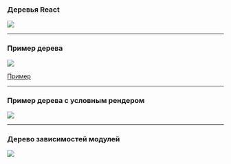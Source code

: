### Деревья React

![](preserving_state_dom_tree.webp)

---

### Пример дерева

![](render_tree.webp)

[Пример](ex1)

---

### Пример дерева с условным рендером

![](conditional_render_tree.webp)

---

### Дерево зависимостей модулей

![](module_dependency_tree.webp)

